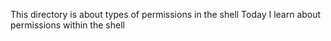 This directory is about types of permissions in the shell
Today I learn about permissions within the shell
